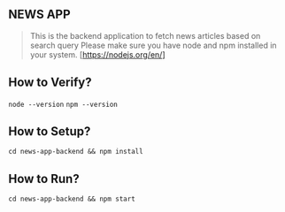 ## NEWS APP

> This is the backend application to fetch news articles based on search query
> Please make sure you have node and npm installed in your system. [https://nodejs.org/en/]

## How to Verify?

`node --version`
`npm --version`

## How to Setup?

`cd news-app-backend && npm install`

## How to Run?

`cd news-app-backend && npm start`
